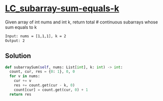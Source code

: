 # [LC_subarray-sum-equals-k](https://leetcode.com/problems/subarray-sum-equals-k)

Given array of int nums and int k, return total # continuous subarrays whose sum equals to k

```txt
Input: nums = [1,1,1], k = 2
Output: 2
```

## Solution

```py
def subarraySum(self, nums: List[int], k: int) -> int:
  count, cur, res = {0: 1}, 0, 0
  for v in nums:
    cur += v
    res += count.get(cur - k, 0)
    count[cur] = count.get(cur, 0) + 1
  return res
```
